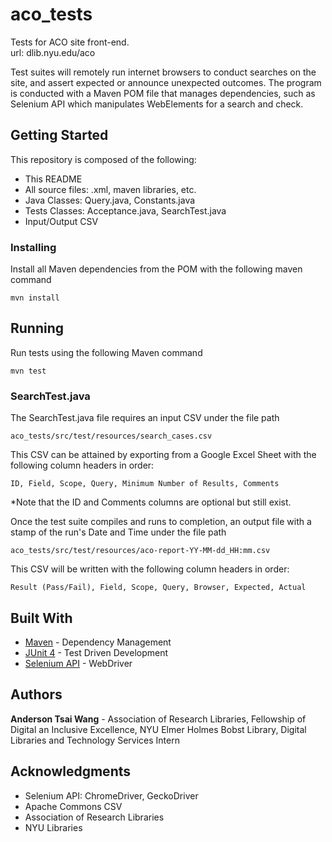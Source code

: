 # aco_tests
Tests for ACO site front-end.\
url: dlib.nyu.edu/aco 

Test suites will remotely run internet browsers to conduct searches 
on the site, and assert expected or announce unexpected outcomes. 
The program is conducted with a Maven POM file that manages dependencies, 
such as Selenium API which manipulates WebElements for a search and check.

## Getting Started

This repository is composed of the following: 
* This README 
* All source files: .xml, maven libraries, etc. 
* Java Classes: Query.java, Constants.java 
* Tests Classes: Acceptance.java, SearchTest.java
* Input/Output CSV

### Installing

Install all Maven dependencies from the POM with the following maven command

```
mvn install
```

## Running

Run tests using the following Maven command
```
mvn test
```

### SearchTest.java

The SearchTest.java file requires an input CSV under the file path
```
aco_tests/src/test/resources/search_cases.csv
```
This CSV can be attained by exporting from a Google Excel Sheet
 with the following column headers in order:
```
ID, Field, Scope, Query, Minimum Number of Results, Comments

```

*Note that the ID and Comments columns are optional but still exist.

Once the test suite compiles and runs to completion, an output file with a stamp
of the run's Date and Time under the file path
```
aco_tests/src/test/resources/aco-report-YY-MM-dd_HH:mm.csv
```
This CSV will be written with the following column headers in order:

```
Result (Pass/Fail), Field, Scope, Query, Browser, Expected, Actual
```


## Built With

* [Maven](https://maven.apache.org/) - Dependency Management
* [JUnit 4](https://junit.org/junit4/) - Test Driven Development
* [Selenium API](https://seleniumhq.github.io/selenium/docs/api/java/) - WebDriver



## Authors

**Anderson Tsai Wang** - Association of Research Libraries, Fellowship of Digital an Inclusive Excellence, NYU Elmer Holmes Bobst Library, Digital Libraries and Technology Services Intern

## Acknowledgments

* Selenium API: ChromeDriver, GeckoDriver
* Apache Commons CSV
* Association of Research Libraries
* NYU Libraries

